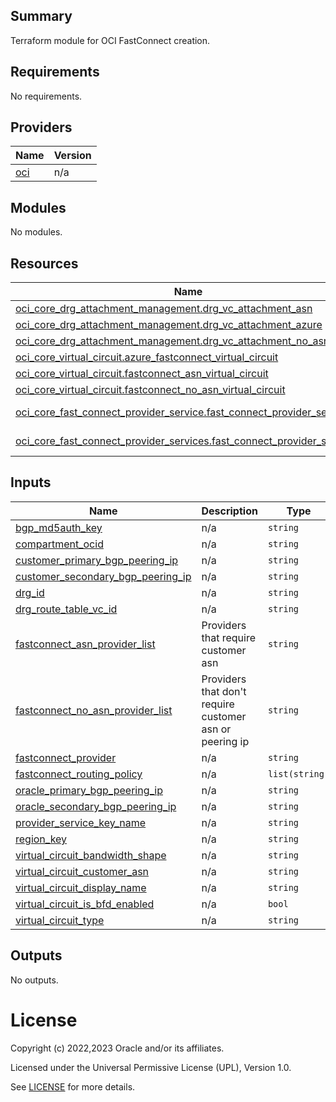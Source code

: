 ## Summary

Terraform module for OCI FastConnect creation.


<!-- BEGIN_TF_DOCS -->
## Requirements

No requirements.

## Providers

| Name | Version |
|------|---------|
| <a name="provider_oci"></a> [oci](#provider\_oci) | n/a |

## Modules

No modules.

## Resources

| Name | Type |
|------|------|
| [oci_core_drg_attachment_management.drg_vc_attachment_asn](https://registry.terraform.io/providers/oracle/oci/latest/docs/resources/core_drg_attachment_management) | resource |
| [oci_core_drg_attachment_management.drg_vc_attachment_azure](https://registry.terraform.io/providers/oracle/oci/latest/docs/resources/core_drg_attachment_management) | resource |
| [oci_core_drg_attachment_management.drg_vc_attachment_no_asn](https://registry.terraform.io/providers/oracle/oci/latest/docs/resources/core_drg_attachment_management) | resource |
| [oci_core_virtual_circuit.azure_fastconnect_virtual_circuit](https://registry.terraform.io/providers/oracle/oci/latest/docs/resources/core_virtual_circuit) | resource |
| [oci_core_virtual_circuit.fastconnect_asn_virtual_circuit](https://registry.terraform.io/providers/oracle/oci/latest/docs/resources/core_virtual_circuit) | resource |
| [oci_core_virtual_circuit.fastconnect_no_asn_virtual_circuit](https://registry.terraform.io/providers/oracle/oci/latest/docs/resources/core_virtual_circuit) | resource |
| [oci_core_fast_connect_provider_service.fast_connect_provider_service](https://registry.terraform.io/providers/oracle/oci/latest/docs/data-sources/core_fast_connect_provider_service) | data source |
| [oci_core_fast_connect_provider_services.fast_connect_provider_services](https://registry.terraform.io/providers/oracle/oci/latest/docs/data-sources/core_fast_connect_provider_services) | data source |

## Inputs

| Name | Description | Type | Default | Required |
|------|-------------|------|---------|:--------:|
| <a name="input_bgp_md5auth_key"></a> [bgp\_md5auth\_key](#input\_bgp\_md5auth\_key) | n/a | `string` | n/a | yes |
| <a name="input_compartment_ocid"></a> [compartment\_ocid](#input\_compartment\_ocid) | n/a | `string` | n/a | yes |
| <a name="input_customer_primary_bgp_peering_ip"></a> [customer\_primary\_bgp\_peering\_ip](#input\_customer\_primary\_bgp\_peering\_ip) | n/a | `string` | n/a | yes |
| <a name="input_customer_secondary_bgp_peering_ip"></a> [customer\_secondary\_bgp\_peering\_ip](#input\_customer\_secondary\_bgp\_peering\_ip) | n/a | `string` | n/a | yes |
| <a name="input_drg_id"></a> [drg\_id](#input\_drg\_id) | n/a | `string` | n/a | yes |
| <a name="input_drg_route_table_vc_id"></a> [drg\_route\_table\_vc\_id](#input\_drg\_route\_table\_vc\_id) | n/a | `string` | n/a | yes |
| <a name="input_fastconnect_asn_provider_list"></a> [fastconnect\_asn\_provider\_list](#input\_fastconnect\_asn\_provider\_list) | Providers that require customer asn | `string` | `"Megaport,QTS,C3ntro,Cologix,CoreSite,Digital Realty,EdgeConneX,Epsilon,Equinix,InterCloud,Lumen,Neutrona,OracleL2ItegDeployment,Zayo"` | no |
| <a name="input_fastconnect_no_asn_provider_list"></a> [fastconnect\_no\_asn\_provider\_list](#input\_fastconnect\_no\_asn\_provider\_list) | Providers that don't require customer asn or peering ip | `string` | `"AT&T,Verizon,BT,OMCS,OracleL3ItegDeployment,Orange"` | no |
| <a name="input_fastconnect_provider"></a> [fastconnect\_provider](#input\_fastconnect\_provider) | n/a | `string` | n/a | yes |
| <a name="input_fastconnect_routing_policy"></a> [fastconnect\_routing\_policy](#input\_fastconnect\_routing\_policy) | n/a | `list(string)` | n/a | yes |
| <a name="input_oracle_primary_bgp_peering_ip"></a> [oracle\_primary\_bgp\_peering\_ip](#input\_oracle\_primary\_bgp\_peering\_ip) | n/a | `string` | n/a | yes |
| <a name="input_oracle_secondary_bgp_peering_ip"></a> [oracle\_secondary\_bgp\_peering\_ip](#input\_oracle\_secondary\_bgp\_peering\_ip) | n/a | `string` | n/a | yes |
| <a name="input_provider_service_key_name"></a> [provider\_service\_key\_name](#input\_provider\_service\_key\_name) | n/a | `string` | n/a | yes |
| <a name="input_region_key"></a> [region\_key](#input\_region\_key) | n/a | `string` | n/a | yes |
| <a name="input_virtual_circuit_bandwidth_shape"></a> [virtual\_circuit\_bandwidth\_shape](#input\_virtual\_circuit\_bandwidth\_shape) | n/a | `string` | n/a | yes |
| <a name="input_virtual_circuit_customer_asn"></a> [virtual\_circuit\_customer\_asn](#input\_virtual\_circuit\_customer\_asn) | n/a | `string` | n/a | yes |
| <a name="input_virtual_circuit_display_name"></a> [virtual\_circuit\_display\_name](#input\_virtual\_circuit\_display\_name) | n/a | `string` | n/a | yes |
| <a name="input_virtual_circuit_is_bfd_enabled"></a> [virtual\_circuit\_is\_bfd\_enabled](#input\_virtual\_circuit\_is\_bfd\_enabled) | n/a | `bool` | n/a | yes |
| <a name="input_virtual_circuit_type"></a> [virtual\_circuit\_type](#input\_virtual\_circuit\_type) | n/a | `string` | n/a | yes |

## Outputs

No outputs.
<!-- END_TF_DOCS -->    

# License

Copyright (c) 2022,2023 Oracle and/or its affiliates.

Licensed under the Universal Permissive License (UPL), Version 1.0.

See [LICENSE](./LICENSE) for more details.